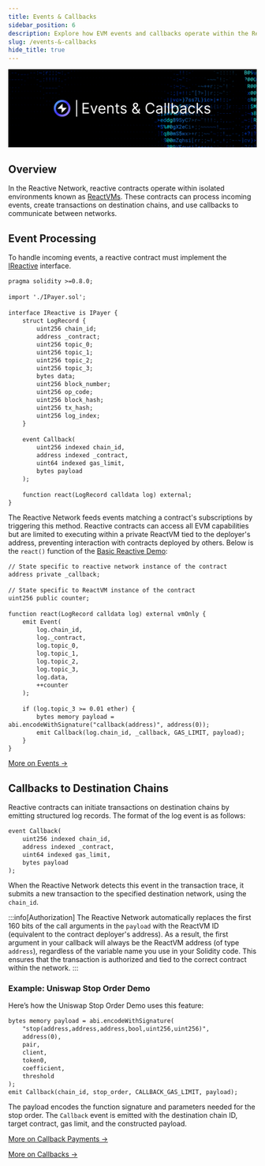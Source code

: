 ```yaml
---
title: Events & Callbacks
sidebar_position: 6
description: Explore how EVM events and callbacks operate within the Reactive Network.
slug: /events-&-callbacks
hide_title: true
---
```


![Events and Callbacks Image](./img/events-and-callbacks.jpg)

## Overview

In the Reactive Network, reactive contracts operate within isolated environments known as [ReactVMs](./reactvm.md). These contracts can process incoming events, create transactions on destination chains, and use callbacks to communicate between networks.

## Event Processing

To handle incoming events, a reactive contract must implement the [IReactive](https://github.com/Reactive-Network/reactive-lib/blob/main/src/interfaces/IReactive.sol) interface.

```solidity
pragma solidity >=0.8.0;

import './IPayer.sol';

interface IReactive is IPayer {
    struct LogRecord {
        uint256 chain_id;
        address _contract;
        uint256 topic_0;
        uint256 topic_1;
        uint256 topic_2;
        uint256 topic_3;
        bytes data;
        uint256 block_number;
        uint256 op_code;
        uint256 block_hash;
        uint256 tx_hash;
        uint256 log_index;
    }

    event Callback(
        uint256 indexed chain_id,
        address indexed _contract,
        uint64 indexed gas_limit,
        bytes payload
    );
    
    function react(LogRecord calldata log) external;
}
```

The Reactive Network feeds events matching a contract's subscriptions by triggering this method. Reactive contracts can access all EVM capabilities but are limited to executing within a private ReactVM tied to the deployer's address, preventing interaction with contracts deployed by others. Below is the `react()` function of the [Basic Reactive Demo](https://github.com/Reactive-Network/reactive-smart-contract-demos/tree/main/src/demos/basic):

```solidity
// State specific to reactive network instance of the contract
address private _callback;

// State specific to ReactVM instance of the contract
uint256 public counter;

function react(LogRecord calldata log) external vmOnly {
    emit Event(
        log.chain_id,
        log._contract,
        log.topic_0,
        log.topic_1,
        log.topic_2,
        log.topic_3,
        log.data,
        ++counter
    );

    if (log.topic_3 >= 0.01 ether) {
        bytes memory payload = abi.encodeWithSignature("callback(address)", address(0));
        emit Callback(log.chain_id, _callback, GAS_LIMIT, payload);
    }
}
```

[More on Events →](../education/module-1/how-events-work)

## Callbacks to Destination Chains

Reactive contracts can initiate transactions on destination chains by emitting structured log records. The format of the log event is as follows:

```solidity
event Callback(
    uint256 indexed chain_id,
    address indexed _contract,
    uint64 indexed gas_limit,
    bytes payload
);
```

When the Reactive Network detects this event in the transaction trace, it submits a new transaction to the specified destination network, using the `chain_id`.

:::info[Authorization]
The Reactive Network automatically replaces the first 160 bits of the call arguments in the `payload` with the ReactVM ID (equivalent to the contract deployer's address). As a result, the first argument in your callback will always be the ReactVM address (of type `address`), regardless of the variable name you use in your Solidity code. This ensures that the transaction is authorized and tied to the correct contract within the network.
:::

### Example: Uniswap Stop Order Demo

Here’s how the Uniswap Stop Order Demo uses this feature:

```solidity
bytes memory payload = abi.encodeWithSignature(
    "stop(address,address,address,bool,uint256,uint256)",
    address(0),
    pair,
    client,
    token0,
    coefficient,
    threshold
);
emit Callback(chain_id, stop_order, CALLBACK_GAS_LIMIT, payload);
```

The payload encodes the function signature and parameters needed for the stop order. The `Callback` event is emitted with the destination chain ID, target contract, gas limit, and the constructed payload.

[More on Callback Payments →](./system-contract.md#callback-payments)

[More on Callbacks →](../education/module-1/how-events-work#callbacks-to-destination-chains)